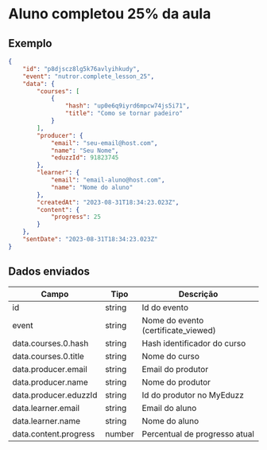 # Aluno completou 25% da aula

## Exemplo

```json
{
    "id": "p8djscz8lg5k76avlyihkudy",
    "event": "nutror.complete_lesson_25",
    "data": {
        "courses": [
            {
                "hash": "up0e6q9iyrd6mpcw74js5i71",
                "title": "Como se tornar padeiro"
            }
        ],
        "producer": {
            "email": "seu-email@host.com",
            "name": "Seu Nome",
            "eduzzId": 91823745
        },
        "learner": {
            "email": "email-aluno@host.com",
            "name": "Nome do aluno"
        },
        "createdAt": "2023-08-31T18:34:23.023Z",
        "content": {
            "progress": 25
        }
    },
    "sentDate": "2023-08-31T18:34:23.023Z"
}
```

## Dados enviados

| Campo                 | Tipo   | Descrição                           |
|-----------------------|--------|-------------------------------------|
| id                    | string | Id do evento                        |
| event                 | string | Nome do evento (certificate_viewed) |
| data.courses.0.hash   | string | Hash identificador do curso         |
| data.courses.0.title  | string | Nome do curso                       |
| data.producer.email   | string | Email do produtor                   |
| data.producer.name    | string | Nome do produtor                    |
| data.producer.eduzzId | string | Id do produtor no MyEduzz           |
| data.learner.email    | string | Email do aluno                      |
| data.learner.name     | string | Nome do aluno                       |
| data.content.progress | number | Percentual de progresso atual       |